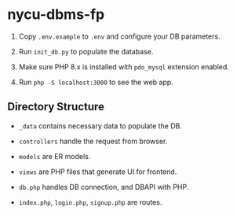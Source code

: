 # nycu-dbms-fp

1. Copy `.env.example` to `.env` and configure your DB parameters.

2. Run `init_db.py` to populate the database.

3. Make sure PHP 8.x is installed with `pdo_mysql` extension enabled.

4. Run `php -S localhost:3000` to see the web app.

## Directory Structure

- `_data` contains necessary data to populate the DB.

- `controllers` handle the request from browser.

- `models` are ER models.

- `views` are PHP files that generate UI for frontend.

- `db.php` handles DB connection, and DBAPI with PHP.

- `index.php`, `login.php`, `signup.php` are routes.
